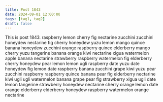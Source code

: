 ```yaml
---
title: Post 1843
date: 2024-09-01 12:00:00
tags: [tag1, tag2]
draft: false
---
```

This is post 1843.
raspberry
lemon
cherry
fig
nectarine
zucchini
zucchini
honeydew
nectarine
fig
cherry
honeydew
yuzu
lemon
mango
quince
banana
honeydew
zucchini
orange
raspberry
quince
elderberry
mango
cherry
yuzu
tangerine
banana
orange
kiwi
nectarine
xigua
watermelon
apple
banana
nectarine
strawberry
raspberry
watermelon
fig
elderberry
cherry
honeydew
pear
lemon
lemon
ugli
raspberry
date
yuzu
date
honeydew
fig
lemon
date
raspberry
banana
zucchini
grape
kiwi
yuzu
pear
zucchini
raspberry
raspberry
quince
banana
pear
fig
elderberry
nectarine
kiwi
ugli
ugli
watermelon
banana
grape
pear
fig
strawberry
xigua
ugli
date
lemon
tangerine
strawberry
honeydew
nectarine
cherry
orange
lemon
date
orange
elderberry
elderberry
honeydew
raspberry
watermelon
orange
nectarine
